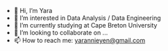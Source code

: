 - 👋 Hi, I’m Yara
- 👀 I’m interested in Data Analysis / Data Engineering 
- 🌱 I’m currently studying at Cape Breton University
- 💞️ I’m looking to collaborate on ...
- 📫 How to reach me: yarannieyen@gmail.com


<!---
Yara-Yan/Yara-Yan is a ✨ special ✨ repository because its `README.md` (this file) appears on your GitHub profile.
You can click the Preview link to take a look at your changes.
--->
